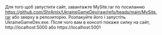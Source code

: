 Для того щоб запустити сайт, завантажте MySite.rar по посиланню https://github.com/ShrAmix/UkraineGameDev/raw/refs/heads/main/MySite.rar або зверху в репозиторію. Розпакуйте його і запустіть UkraineGameDev.exe. Після чого вам в консоті покаже силку на сайт, http://localhost:5000 або https://localhost:5001
